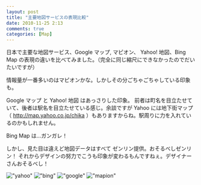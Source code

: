```yaml
---
layout: post
title: "主要地図サービスの表現比較"
date: 2010-11-25 2:13
comments: true
categories: [Map]
---
```

日本で主要な地図サービス、Google マップ, マピオン、 Yahoo! 地図、Bing Map 
の表現の違いを比べてみました。（完全に同じ縮尺にできなかったのでだいたいですが）
<!--more-->
情報量が一番多いのはマピオンかな。しかしその分ごちゃごちゃしている印象も。

Google マップ と Yahoo! 地図 はあっさりした印象。 
前者は町名を目立たせていて、後者は駅名を目立たせている感じ。余談ですが Yahoo 
には地下街マップ（ http://map.yahoo.co.jp/chika ）もありますからね。駅周りに力を入れているのかもしれません。

Bing Map は…ガンガレ！

しかし、見た目は違えど地図データはすべて ゼンリン提供。おそるべしゼンリン！ 
それからデザインの努力でこうも印象が変わるもんですねぇ。デザイナーさんおそるべし！

!["yahoo"](https://blog.amay0777.net/assets/images/posts/map_vs_yahoo.png)
!["bing"](https://blog.amay0777.net/assets/images/posts/map_vs_bing.png)
!["google"](https://blog.amay0777.net/assets/images/posts/map_vs_google.png)
!["mapion"](https://blog.amay0777.net/assets/images/posts/map_vs_mapion.png)

